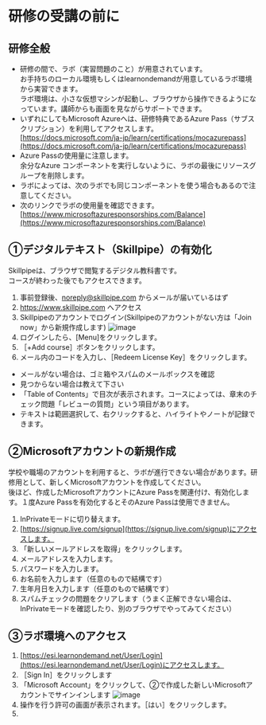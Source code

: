 # 研修の受講の前に

## 研修全般
- 研修の間で、ラボ（実習問題のこと）が用意されています。<br>お手持ちのローカル環境もしくはlearnondemandが用意しているラボ環境から実習できます。<br>ラボ環境は、小さな仮想マシンが起動し、ブラウザから操作できるようになっています。講師からも画面を見ながらサポートできます。
- いずれにしてもMicrosoft Azureへは、研修特典であるAzure Pass（サブスクリプション）を利用してアクセスします。<br>[https://docs.microsoft.com/ja-jp/learn/certifications/mocazurepass](https://docs.microsoft.com/ja-jp/learn/certifications/mocazurepass)
- Azure Passの使用量に注意します。<br>余分なAzure コンポーネントを実行しないように、ラボの最後にリソースグループを削除します。
- ラボによっては、次のラボでも同じコンポーネントを使う場合もあるので注意してください。
- 次のリンクでラボの使用量を確認できます。<br>[https://www.microsoftazuresponsorships.com/Balance](https://www.microsoftazuresponsorships.com/Balance)

## ①デジタルテキスト（Skillpipe）の有効化
Skillpipeは、ブラウザで閲覧するデジタル教科書です。<br>コースが終わった後でもアクセスできます。
1. 事前登録後、noreply@skillpipe.com からメールが届いているはず
1. https://www.skillpipe.com へアクセス
1. Skillpipeのアカウントでログイン(Skillpipeのアカウントがない方は「Join now」から新規作成します)
![image](https://user-images.githubusercontent.com/69043643/122666855-bd18be80-d1ea-11eb-8bc3-1453605cc5d4.png)
1. ログインしたら、[Menu]をクリックします。
1. ［+Add course］ボタンをクリックします。
1. メール内のコードを入力し、［Redeem License Key］をクリックします。
- メールがない場合は、ゴミ箱やスパムのメールボックスを確認
- 見つからない場合は教えて下さい
- 「Table of Contents」で目次が表示されます。コースによっては、章末のチェック問題「レビューの質問」という項目があります。
- テキストは範囲選択して、右クリックすると、ハイライトやノートが記録できます。

## ②Microsoftアカウントの新規作成
学校や職場のアカウントを利用すると、ラボが進行できない場合があります。研修用として、新しくMicrosoftアカウントを作成してください。<br>
後ほど、作成したMicrosoftアカウントにAzure Passを関連付け、有効化します。１度Azure Passを有効化するとそのAzure Passは使用できません。
1. InPrivateモードに切り替えます。
1. [https://signup.live.com/signup](https://signup.live.com/signup)にアクセスします。
1. 「新しいメールアドレスを取得」をクリックします。
1. メールアドレスを入力します。
1. パスワードを入力します。
1. お名前を入力します（任意のもので結構です）
1. 生年月日を入力します（任意のもので結構です）
1. スパムチェックの問題をクリアします（うまく正解できない場合は、InPrivateモードを確認したり、別のブラウザでやってみてください）

## ③ラボ環境へのアクセス
1. [https://esi.learnondemand.net/User/Login](https://esi.learnondemand.net/User/Login)にアクセスします。
1. ［Sign In］をクリックします
1. 「Microsoft Account」をクリックして、②で作成した新しいMicrosoftアカウントでサインインします
![image](https://user-images.githubusercontent.com/69043643/122667123-35cc4a80-d1ec-11eb-995b-0b36a35472f4.png)
1. 操作を行う許可の画面が表示されます。［はい］をクリックします。
1. 
